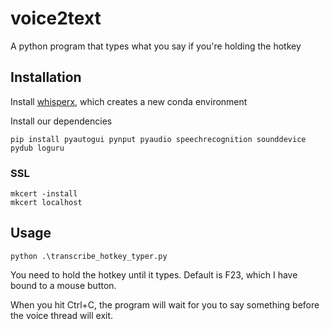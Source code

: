 # voice2text
A python program that types what you say if you're holding the hotkey


## Installation

Install [whisperx](https://github.com/m-bain/whisperX), which creates a new conda environment

Install our dependencies

```pwsh
pip install pyautogui pynput pyaudio speechrecognition sounddevice pydub loguru
```

### SSL

```pwsh
mkcert -install
mkcert localhost
```

## Usage

```pwsh
python .\transcribe_hotkey_typer.py
```

You need to hold the hotkey until it types. Default is F23, which I have bound to a mouse button.

When you hit Ctrl+C, the program will wait for you to say something before the voice thread will exit.